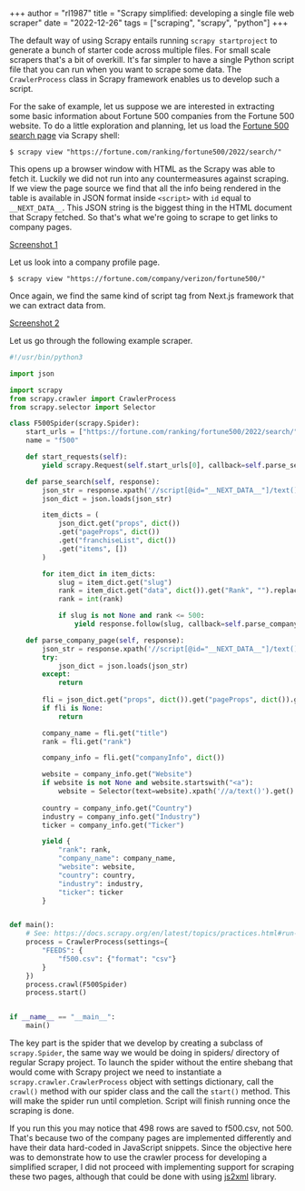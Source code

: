 +++
author = "rl1987"
title = "Scrapy simplified: developing a single file web scraper"
date = "2022-12-26"
tags = ["scraping", "scrapy", "python"]
+++

The default way of using Scrapy entails running `scrapy startproject` to generate
a bunch of starter code across multiple files. For small scale scrapers
that's a bit of overkill. It's far simpler to have a single Python script file that
you can run when you want to scrape some data. The `CrawlerProcess` class in Scrapy
framework enables us to develop such a script.

For the sake of example, let us suppose we are interested in extracting some basic 
information about Fortune 500 companies from the Fortune 500 website. To do a little
exploration and planning, let us load the 
[Fortune 500 search page](https://fortune.com/ranking/fortune500/2022/search/)
via Scrapy shell:

```
$ scrapy view "https://fortune.com/ranking/fortune500/2022/search/"
```

This opens up a browser window with HTML as the Scrapy was able to fetch it.
Luckily we did not run into any countermeasures against scraping. If we view
the page source we find that all the info being rendered in the table is 
available in JSON format inside `<script>` with `id` equal to `__NEXT_DATA__`.
This JSON string is the biggest thing in the HTML document that Scrapy fetched. 
So that's what we're going to scrape to get links to company pages.

[Screenshot 1](/2022-12-24_12.20.54.png)

Let us look into a company profile page.

```
$ scrapy view "https://fortune.com/company/verizon/fortune500/"
```

Once again, we find the same kind of script tag from Next.js framework
that we can extract data from.

[Screenshot 2](/2022-12-24_12.30.44.png)

Let us go through the following example scraper. 

```python
#!/usr/bin/python3

import json

import scrapy
from scrapy.crawler import CrawlerProcess
from scrapy.selector import Selector

class F500Spider(scrapy.Spider):
    start_urls = ["https://fortune.com/ranking/fortune500/2022/search/"]
    name = "f500"

    def start_requests(self):
        yield scrapy.Request(self.start_urls[0], callback=self.parse_search)

    def parse_search(self, response):
        json_str = response.xpath('//script[@id="__NEXT_DATA__"]/text()').get()
        json_dict = json.loads(json_str)

        item_dicts = (
            json_dict.get("props", dict())
            .get("pageProps", dict())
            .get("franchiseList", dict())
            .get("items", [])
        )

        for item_dict in item_dicts:
            slug = item_dict.get("slug")
            rank = item_dict.get("data", dict()).get("Rank", "").replace(",", "")
            rank = int(rank)

            if slug is not None and rank <= 500:
                yield response.follow(slug, callback=self.parse_company_page)

    def parse_company_page(self, response):
        json_str = response.xpath('//script[@id="__NEXT_DATA__"]/text()').get()
        try:
            json_dict = json.loads(json_str)
        except:
            return
        
        fli = json_dict.get("props", dict()).get("pageProps", dict()).get("franchiseListItem")
        if fli is None:
            return

        company_name = fli.get("title")
        rank = fli.get("rank")

        company_info = fli.get("companyInfo", dict())

        website = company_info.get("Website")
        if website is not None and website.startswith("<a"):
            website = Selector(text=website).xpath('//a/text()').get()
    
        country = company_info.get("Country")
        industry = company_info.get("Industry")
        ticker = company_info.get("Ticker")

        yield {
            "rank": rank,
            "company_name": company_name,
            "website": website,
            "country": country,
            "industry": industry,
            "ticker": ticker
        }


def main():
    # See: https://docs.scrapy.org/en/latest/topics/practices.html#run-from-script
    process = CrawlerProcess(settings={
        "FEEDS": {
            "f500.csv": {"format": "csv"}
        }
    })
    process.crawl(F500Spider)
    process.start()


if __name__ == "__main__":
    main()

```

The key part is the spider that we develop by creating a subclass of `scrapy.Spider`,
the same way we would be doing in spiders/ directory of regular Scrapy project.
To launch the spider without the entire shebang that would come with Scrapy project we
need to instantiate a `scrapy.crawler.CrawlerProcess` object with settings dictionary,
call the `crawl()` method with our spider class and the call the `start()` method.
This will make the spider run until completion. Script will finish running once the 
scraping is done.

If you run this you may notice that 498 rows are saved to f500.csv, not 500. That's because
two of the company pages are implemented differently and have their data hard-coded in 
JavaScript snippets. Since the objective here was to demonstrate how to use
the crawler process for developing a simplified scraper, I did not proceed with implementing
support for scraping these two pages, although that could be done with using
[js2xml](https://github.com/scrapinghub/js2xml) library.

